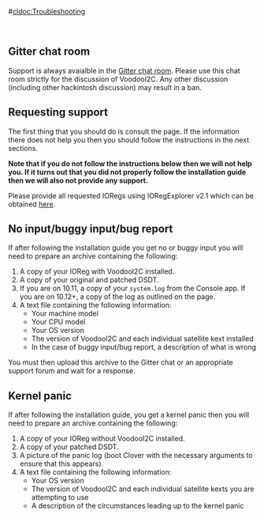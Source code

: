 #<cldoc:Troubleshooting>

&#8291;

## Gitter chat room

Support is always avaialble in the [Gitter chat room](https://gitter.im/alexandred/VoodooI2C). Please use this chat room strictly for the discussion of VoodooI2C. Any other discussion (including other hackintosh discussion) may result in a ban.

## Requesting support

The first thing that you should do is consult the <Common Errors> page. If the information there does not help you then you should follow the instructions in the next sections.

**Note that if you do not follow the instructions below then we will not help you. If it turns out that you did not properly follow the installation guide then we will also not provide any support.**

Please provide all requested IORegs using IORegExplorer v2.1 which can be obtained [here](https://www.tonymacx86.com/threads/guide-how-to-make-a-copy-of-ioreg.58368/).


## No input/buggy input/bug report

If after following the installation guide you get no or buggy input you will need to prepare an archive containing the following:

1. A copy of your IOReg with VoodooI2C installed.
2. A copy of your original and patched DSDT.
3. If you are on 10.11, a copy of your `system.log` from the Console app. If you are on 10.12+, a copy of the log as outlined on the <Common Errors> page.
4. A text file containing the following information:
	- Your machine model
	- Your CPU model
	- Your OS version
	- The version of VoodooI2C and each individual satellite kext installed
	- In the case of buggy input/bug report, a description of what is wrong

You must then upload this archive to the Gitter chat or an appropriate support forum and wait for a response.

## Kernel panic

If after following the installation guide, you get a kernel panic then you will need to prepare an archive containing the following:

1. A copy of your IOReg without VoodooI2C installed.
2. A copy of your patched DSDT.
3. A picture of the panic log (boot Clover with the necessary arguments to ensure that this appears).
4. A text file containing the following information:
	- Your OS version
	- The version of VoodooI2C and each individual satellite kexts you are attempting to use
	- A description of the circumstances leading up to the kernel panic
